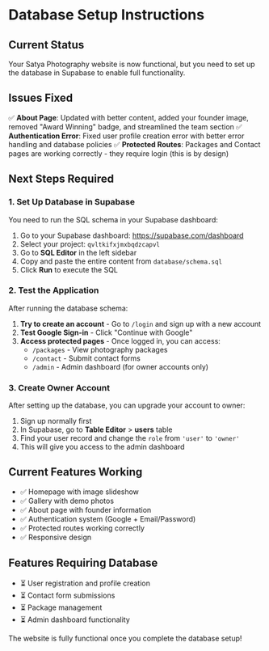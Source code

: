 # Database Setup Instructions

## Current Status
Your Satya Photography website is now functional, but you need to set up the database in Supabase to enable full functionality.

## Issues Fixed
✅ **About Page**: Updated with better content, added your founder image, removed "Award Winning" badge, and streamlined the team section
✅ **Authentication Error**: Fixed user profile creation error with better error handling and database policies
✅ **Protected Routes**: Packages and Contact pages are working correctly - they require login (this is by design)

## Next Steps Required

### 1. Set Up Database in Supabase
You need to run the SQL schema in your Supabase dashboard:

1. Go to your Supabase dashboard: https://supabase.com/dashboard
2. Select your project: `qvltkifxjmxbqdzcapvl`
3. Go to **SQL Editor** in the left sidebar
4. Copy and paste the entire content from `database/schema.sql`
5. Click **Run** to execute the SQL

### 2. Test the Application
After running the database schema:

1. **Try to create an account** - Go to `/login` and sign up with a new account
2. **Test Google Sign-in** - Click "Continue with Google" 
3. **Access protected pages** - Once logged in, you can access:
   - `/packages` - View photography packages
   - `/contact` - Submit contact forms
   - `/admin` - Admin dashboard (for owner accounts only)

### 3. Create Owner Account
After setting up the database, you can upgrade your account to owner:

1. Sign up normally first
2. In Supabase, go to **Table Editor** > **users** table
3. Find your user record and change the `role` from `'user'` to `'owner'`
4. This will give you access to the admin dashboard

## Current Features Working
- ✅ Homepage with image slideshow
- ✅ Gallery with demo photos
- ✅ About page with founder information
- ✅ Authentication system (Google + Email/Password)
- ✅ Protected routes working correctly
- ✅ Responsive design

## Features Requiring Database
- ⏳ User registration and profile creation
- ⏳ Contact form submissions
- ⏳ Package management
- ⏳ Admin dashboard functionality

The website is fully functional once you complete the database setup!

